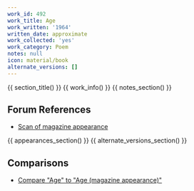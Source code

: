 ```yaml
---
work_id: 492
work_title: Age
work_written: '1964'
written_date: approximate
work_collected: 'yes'
work_category: Poem
notes: null
icon: material/book
alternate_versions: []
---
```


{{ section_title() }}
{{ work_info() }}
{{ notes_section() }}
## Forum References
- [Scan of magazine appearance](https://bukowskiforum.com/showthread.php?t=6257)

{{ appearances_section() }}
{{ alternate_versions_section() }}
## Comparisons
- [Compare "Age" to "Age (magazine appearance)"](https://bukowskiforum.com/threads/age-ole-1-1964.8919/)
